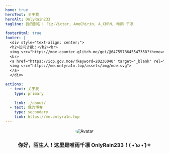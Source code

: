 ```yaml
---
home: true
heroText: 关于我
heroAlt: OnlyRain233
tagline: 我的别名： Fiz-Victor, AmeChirin, A_CHRN, 唯雨 千凛
  
footerHtml: true
footer: |
  <div style="text-align: center;">
  <h2>访问计数：</h2><br>
  <img src="https://moe-counter.glitch.me/get/@6475578645547358?theme=moebooru">
  <br>
  <a href="https://icp.gov.moe/?keyword=20236040" target="_blank" rel="nofollow">
  <img src="https://me.onlyra1n.top/assets/img/moe.svg">
  </a>
  </div>

actions:
  - text: 关于我
    type: primary
    
    link: ./about/
  - text: 我的博客
    type: secondary
    link: https://me.onlyra1n.top
---
```


<div style="text-align: center">
<img src="https://cravatar.cn/avatar/949b4b017cd9c5b03ec65cfc715c17ec?s=128" alt="Avatar" style="border-radius: 50%">
<h3>你好，陌生人！这里是唯雨千凛 OnlyRain233！( •̀ ω •́ )✧</h3>
</div>